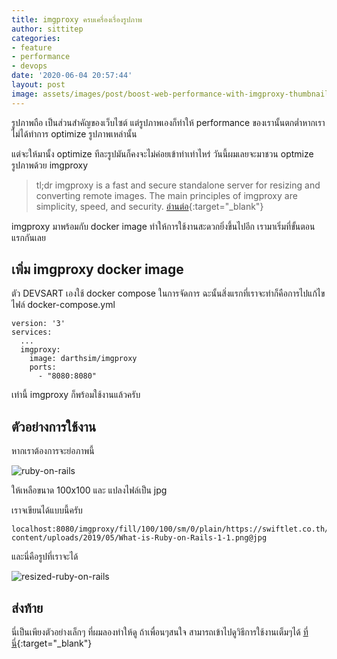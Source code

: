 ```yaml
---
title: imgproxy ครบเครื่องเรื่องรูปภาพ
author: sittitep
categories:
- feature
- performance
- devops
date: '2020-06-04 20:57:44'
layout: post
image: assets/images/post/boost-web-performance-with-imgproxy-thumbnail.jpg
---
```


รูปภาพถือ เป็นส่วนสำคัญของเว็บไซต์ แต่รูปภาพเองก็ทำให้ performance ของเรานั้นตกต่ำหากเราไม่ได้ทำการ optimize รูปภาพเหล่านั้น

แต่จะให้มานั้ง optimize ทีละรูปมันก็คงจะไม่ค่อยเข้าท่าเท่าไหร่ วันนี้ผมเลยจะมาชวน optmize รูปภาพด้วย imgproxy

>tl;dr imgproxy is a fast and secure standalone server for resizing and converting remote images. The main principles of imgproxy are simplicity, speed, and security. [อ่านต่อ](https://github.com/imgproxy/imgproxy){:target="_blank"}
>

imgproxy   มาพร้อมกับ docker image ทำให้การใช้งานสะดวกยิ่งขึ้นไปอีก เรามาเริ่มที่ขั้นตอนแรกกันเลย

## เพิ่ม  imgproxy docker image
ตัว DEVSART เองใช้ docker compose ในการจัดการ ฉะนั้นสิ่งแรกที่เราจะทำก็คือการไปแก้ไขไฟล์ docker-compose.yml

```
version: '3'
services:
  ...
  imgproxy:
    image: darthsim/imgproxy
    ports:
      - "8080:8080"
```

เท่านี้  imgproxy ก็พร้อมใช้งานแล้วครับ

##  ตัวอย่างการใช้งาน

หากเราต้องการจะย่อภาพนี้

![ruby-on-rails](https://swiftlet.co.th/wp-content/uploads/2019/05/What-is-Ruby-on-Rails-1-1.png)

ให้เหลือขนาด  100x100 และ แปลงไฟล์เป็น jpg

เราจเขียนได้แบบนี้ครับ

```
localhost:8080/imgproxy/fill/100/100/sm/0/plain/https://swiftlet.co.th/wp-content/uploads/2019/05/What-is-Ruby-on-Rails-1-1.png@jpg
```

และนี่คือรูปที่เราจะได้

![resized-ruby-on-rails](https://devsart.net/imgproxy/fill/100/100/sm/0/plain/https://swiftlet.co.th/wp-content/uploads/2019/05/What-is-Ruby-on-Rails-1-1.png@jpg)

## ส่งท้าย
นี่เป็นเพียงตัวอย่างเล็กๆ ที่ผมลองทำให้ดู ถ้าเพื่อนๆสนใจ สามารถเข้าไปดูวิธีการใช้งานเต็มๆได้   [ที่นี่](https://docs.imgproxy.net/#/GETTING_STARTED){:target="_blank"}
